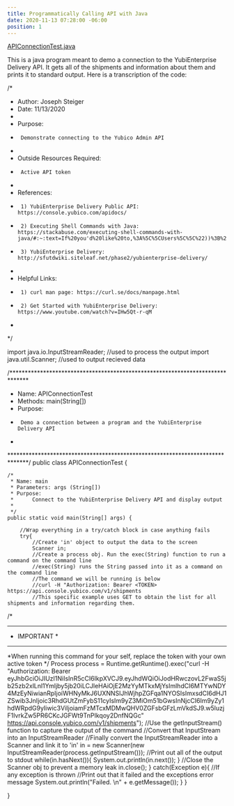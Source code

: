 ```yaml
---
title: Programmatically Calling API with Java
date: 2020-11-13 07:28:00 -06:00
position: 1
---
```


[APIConnectionTest.java](/uploads/APIConnectionTest.java)

This is a java program meant to demo a connection to the YubiEnterprise Delivery API. It gets all of the shipments and information about them and prints it to standard output. Here is a transcription of the code:


/*
 * Author: Joseph Steiger
 * Date: 11/13/2020
 * 
 * Purpose:
 * 		Demonstrate connecting to the Yubico Admin API
 * 
 * Outside Resources Required:
 * 		Active API token
 * 
 * References:
 * 		1) YubiEnterprise Delivery Public API: https://console.yubico.com/apidocs/
 * 		2) Executing Shell Commands with Java: https://stackabuse.com/executing-shell-commands-with-java/#:~:text=If%20you'd%20like%20to,%3A%5C%5CUsers%5C%5C%22))%3B%20%2F%2F.
 * 		3) YubiEnterprise Delivery: http://sfutdwiki.siteleaf.net/phase2/yubienterprise-delivery/
 * 
 * Helpful Links:
 * 		1) curl man page: https://curl.se/docs/manpage.html
 * 		2) Get Started with YubiEnterprise Delivery: https://www.youtube.com/watch?v=IHw5Qt-r-qM
 * 		
 */

import java.io.InputStreamReader; //used to process the output
import java.util.Scanner; //used to output recieved data

/******************************************************************************
 * Name: APIConnectionTest
 * Methods: main(String[])
 * Purpose:
 * 		Demo a connection between a program and the YubiEnterprise Delivery API
 * 
 ******************************************************************************/
public class APIConnectionTest {
	
	/*
	 * Name: main
	 * Parameters: args (String[])
	 * Purpose: 
	 * 		Connect to the YubiEnterprise Delivery API and display output
	 * 
	 */
	public static void main(String[] args) {
		
		//Wrap everything in a try/catch block in case anything fails
		try{
			//Create 'in' object to output the data to the screen
			Scanner in; 
			//Create a process obj. Run the exec(String) function to run a command on the command line
			//exec(String) runs the String passed into it as a command on the command line
			//The command we will be running is below
			//curl -H "Authorization: Bearer <TOKEN> https://api.console.yubico.com/v1/shipments
			//This specific example uses GET to obtain the list for all shipments and information regarding them.
/*
 *************
 * IMPORTANT *
 *************
 *When running this command for your self, replace the token with your own active token
 */
			Process process = Runtime.getRuntime().exec("curl -H \"Authorization: Bearer eyJhbGciOiJIUzI1NiIsInR5cCI6IkpXVCJ9.eyJhdWQiOiJodHRwczovL2FwaS5jb25zb2xlLnl1Ymljby5jb20iLCJleHAiOjE2MzYyMTkxMjYsImlhdCI6MTYwNDY4MzEyNiwianRpIjoiWHNyMkJ6UXNNSlJhWjhpZGFqa1NYOSIsImxsdCI6dHJ1ZSwib3JnIjoic3RhdGUtZmFybS11cyIsIm9yZ3MiOm51bGwsInNjcCI6Im9yZy1hdWRpdG9yIiwic3ViIjoiamFzMTcxMDMwQHV0ZGFsbGFzLmVkdSJ9.w5luzjF1lvrkZw5PR6CKcJGFWt9TnPIkqoy2DnfNQGc\" https://api.console.yubico.com/v1/shipments");
			//Use the getInputStream() function to capture the output of the command
			//Convert that InputStream into an InputStreamReader
			//Finally convert the InputStreamReader into a Scanner and link it to 'in'
			in = new Scanner(new InputStreamReader(process.getInputStream()));
			//Print out all of the output to stdout
			while(in.hasNext()){
				System.out.println(in.next());
			}
			//Close the Scanner obj to prevent a memory leak
			in.close();
		} catch(Exception e){ //If any exception is thrown
			//Print out that it failed and the exceptions error message
			System.out.println("Failed. \n" + e.getMessage());
		}
	}

}